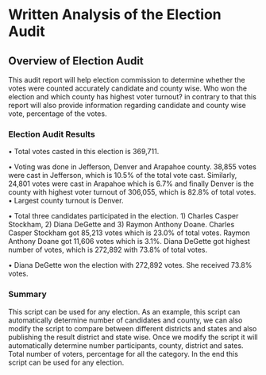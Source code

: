 # Written Analysis of the Election Audit

## Overview of Election Audit
This audit report will help election commission to determine whether the votes were counted accurately candidate and county wise. Who won the election and which county has highest voter turnout? in contrary to that this report will also provide information regarding candidate and county wise vote, percentage of the votes.    

### Election Audit Results
•	Total votes casted in this election is 369,711.

•	Voting was done in Jefferson, Denver and Arapahoe county. 38,855 votes were cast in Jefferson, which is 10.5% of the total vote cast. Similarly, 24,801 votes were cast in Arapahoe which is 6.7% and finally Denver is the county with highest voter turnout of 306,055, which is 82.8% of total votes.
•	Largest county turnout is Denver.

•	Total three candidates participated in the election. 1) Charles Casper Stockham, 2) Diana DeGette and 3) Raymon Anthony Doane. Charles Casper Stockham got 85,213 votes which   is 23.0% of total votes. Raymon Anthony Doane got 11,606 votes which is 3.1%. Diana DeGette got highest number of votes, which is 272,892 with 73.8% of total votes. 

•	Diana DeGette won the election with 272,892 votes. She received 73.8% votes.     

### Summary
This script can be used for any election. As an example, this script can automatically determine number of candidates and county, we can also modify the script to compare between different districts and states and also publishing the result district and state wise. 
Once we modify the script it will automatically determine number participants, county, district and sates. Total number of voters, percentage for all the category. In the end this script can be used for any election.             
